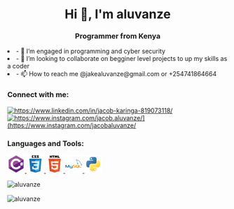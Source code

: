 



<h1 align="center">Hi 👋, I'm aluvanze</h1>
<h3 align="center">Programmer from Kenya</h3>
<li>- 👀 I’m engaged  in  programming and cyber security</li>
<li>- 💞️ I’m looking to collaborate on begginer level projects to up my skills as a coder</li>
<li>- 📫 How to reach me  @jakealuvanze@gmail.com or +254741864664</li>

<h3 align="left">Connect with me:</h3>
<p align="left">
<a href="https://linkedin.com/in/https://www.linkedin.com/in/jacob-karinga-819073118/" target="blank"><img align="center" src="https://raw.githubusercontent.com/rahuldkjain/github-profile-readme-generator/master/src/images/icons/Social/linked-in-alt.svg" alt="https://www.linkedin.com/in/jacob-karinga-819073118/" height="30" width="40" /></a>
<a href="https://instagram.com/https://www.instagram.com/jacob.aluvanze/" target="blank"><img align="center" src="https://raw.githubusercontent.com/rahuldkjain/github-profile-readme-generator/master/src/images/icons/Social/instagram.svg" alt="https://www.instagram.com/jacob.aluvanze/](https://www.instagram.com/jacobaluvanze/" height="30" width="40" /></a>
</p>

<h3 align="left">Languages and Tools:</h3>
<p align="left"> <a href="https://www.w3schools.com/cs/" target="_blank" rel="noreferrer"> <img src="https://raw.githubusercontent.com/devicons/devicon/master/icons/csharp/csharp-original.svg" alt="csharp" width="40" height="40"/> </a> <a href="https://www.w3schools.com/css/" target="_blank" rel="noreferrer"> <img src="https://raw.githubusercontent.com/devicons/devicon/master/icons/css3/css3-original-wordmark.svg" alt="css3" width="40" height="40"/> </a> <a href="https://www.w3.org/html/" target="_blank" rel="noreferrer"> <img src="https://raw.githubusercontent.com/devicons/devicon/master/icons/html5/html5-original-wordmark.svg" alt="html5" width="40" height="40"/> </a> <a href="https://www.mysql.com/" target="_blank" rel="noreferrer"> <img src="https://raw.githubusercontent.com/devicons/devicon/master/icons/mysql/mysql-original-wordmark.svg" alt="mysql" width="40" height="40"/> </a> <a href="https://www.python.org" target="_blank" rel="noreferrer"> <img src="https://raw.githubusercontent.com/devicons/devicon/master/icons/python/python-original.svg" alt="python" width="40" height="40"/> </a> </p>

<p><img align="center" src="https://github-readme-stats.vercel.app/api/top-langs?username=aluvanze&show_icons=true&locale=en&layout=compact" alt="aluvanze" /></p>

<p><img align="center" src="https://github-readme-streak-stats.herokuapp.com/?user=aluvanze&" alt="aluvanze" /></p>



<!---
aluvanze/aluvanze is a ✨ special ✨ repository because its `README.md` (this file) appears on your GitHub profile.
You can click the Preview link to take a look at your changes.
--->

